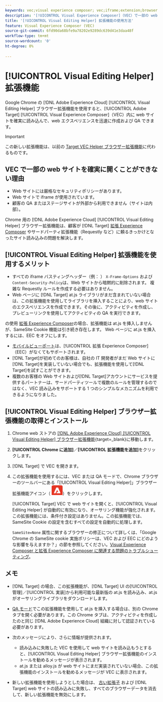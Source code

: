 ```yaml
---
keywords: vec;visual experience composer; vec;iframe;extension;browser
description: '[!UICONTROL Visual Experience Composer]（VEC）で一部の web サイトを確実に開くことができない可能性がある理由を明らかにします。[!UICONTROL Visual Editing Helper] ブラウザー拡張機能を使用すると、VEC 内に web サイトを確実に読み込むことができます。'
title: '[!UICONTROL Visual Editing Helper] 拡張機能の使用方法'
feature: Visual Experience Composer (VEC)
source-git-commit: 6fd90da68bfe9a78202e9289dc639d41e3daa48f
workflow-type: tm+mt
source-wordcount: '0'
ht-degree: 0%

---
```


# [!UICONTROL Visual Editing Helper] 拡張機能

Google Chrome の [!DNL Adobe Experience Cloud] [!UICONTROL Visual Editing Helper] ブラウザー拡張機能を使用すると、[!UICONTROL Adobe Target] [!UICONTROL Visual Experience Composer]（VEC）内に web サイトを確実に読み込んで、web エクスペリエンスを迅速に作成および QA できます。

>[!IMPORTANT]
>
>この新しい拡張機能は、以前の [Target VEC Helper ブラウザー拡張機能](/help/main/c-experiences/c-visual-experience-composer/r-troubleshoot-composer/vec-helper-browser-extension.md)に代わるものです。

## VEC で一部の web サイトを確実に開くことができない理由

* Web サイトには厳格なセキュリティポリシーがあります。
* Web サイトで iframe が使用されています。
* 顧客の QA またはステージサイトが外部から利用できません（サイトは内部）。

Chrome 用の [!DNL Adobe Experience Cloud] [!UICONTROL Visual Editing Helper] ブラウザー拡張機能は、顧客が [!DNL Target] [拡張 Experience Composer](/help/main/administrating-target/visual-experience-composer-set-up.md#eec) やサードパーティ拡張機能（Requestly など）に頼るきっかけとなったサイト読み込みの問題を解決します。

## [!UICONTROL Visual Editing Helper] 拡張機能を使用するメリット

* すべての iframe バスティングヘッダー（例： ） `X-Frame-Options` および `Content-Security-Policy`は、Web サイトから暗黙的に削除されます。 複雑な Requestly ルールを作成する必要はありません。
* Web ページに [!DNL Target] at.js ライブラリがまだ含まれていない場合は、この拡張機能を使用してライブラリを挿入することにより、web サイトのエクスペリエンスを作成できます。その後に、アクティビティを作成し、プレビューリンクを使用してアクティビティの QA を実行できます。

の使用 [拡張 Experience Composer](/help/main/administrating-target/visual-experience-composer-set-up.md#eec)の場合、拡張機能は at.js を挿入しませんが、SameSite Cookie 機能は引き続き存在します。 Web ページに at.js を挿入するには、EEC をオフにします。

* [モバイルビューポート](/help/main/c-experiences/c-visual-experience-composer/mobile-viewports.md)は、[!UICONTROL 拡張 Experience Composer]（EEC）がなくてもサポートされます。
* [!DNL Target]が初めてのお客様は、自社の IT 開発者がまだ Web サイトに[!DNL Target]を実装していない場合でも、拡張機能を使用して[!DNL Target]を試すことができます。
* 複数のお客様の Web サイトおよび[!DNL Target]アカウントにサービスを提供するパートナーは、サードパーティツールで複数のルールを管理するのではなく、VEC 読み込みをサポートする 1 つのシンプルなメカニズムを利用できるようになりました。

## [!UICONTROL Visual Editing Helper] ブラウザー拡張機能の取得とインストール

1. Chrome web ストアの [[!DNL Adobe Experience Cloud] [!UICONTROL Visual Editing Helper] ブラウザー拡張機能](https://chrome.google.com/webstore/detail/adobe-experience-cloud-vi/kgmjjkfjacffaebgpkpcllakjifppnca){target=_blank}に移動します。
1. **[!UICONTROL Chrome に追加]**／**[!UICONTROL 拡張機能を追加]**&#x200B;をクリックします。
1. [!DNL Target] で VEC を開きます。
1. この拡張機能を使用するには、VEC または QA モードで、Chrome ブラウザーのツールバーにある「[!UICONTROL Visual Editing Helper]」ブラウザー拡張機能アイコン（![Visual Editing 拡張機能アイコン](/help/main/c-experiences/c-visual-experience-composer/r-troubleshoot-composer/assets/visual-editing-helper.png)）をクリックします。

   [!UICONTROL Target] VEC で web サイトを開くと、[!UICONTROL Visual Editing Helper] が自動的に有効になり、オーサリング機能が強化されます。この拡張機能には、条件付き設定はありません。この拡張機能では、SameSite Cookie の設定を含むすべての設定を自動的に処理します。

   `SameSite=None` 属性に関するブラウザーの修正について詳しくは、「Google Chrome の SameSite cookie 実施ポリシーは、VEC および EEC にどのような影響を与えますか？」の節を参照してください。[Visual Experience Composer と拡張 Experience Composer に関連する問題のトラブルシューティング](/help/main/c-experiences/c-visual-experience-composer/r-troubleshoot-composer/issues-related-to-the-visual-experience-composer-vec-and-enhanced-experience-composer-eec.md)。

## メモ

* [!DNL Target] の場合、この拡張機能が、[!DNL Target] UI の[!UICONTROL 管理]／[!UICONTROL 実装]から利用可能な最新版の at.js を読み込み、at.js がオーサリングライブラリをダウンロードします。
* [QA モード](/help/main/c-activities/c-activity-qa/activity-qa.md)でこの拡張機能を使用して at.js を挿入する場合は、別の Chrome タブを開く必要があります。この Chrome タブは、アクティビティを作成したのと同じ [!DNL Adobe Experience Cloud] 組織に対して認証されている必要があります。
* 次のメッセージにより、さらに情報が提供されます。

   * 読み込みに失敗した VEC を使用して web サイトを読み込もうとすると、[!UICONTROL Visual Editing Helper] ブラウザー拡張機能のインストールを勧めるメッセージが表示されます。
   * at.js または alloy.js が web サイトにまだ実装されていない場合、この拡張機能のインストールを勧めるメッセージが VEC に表示されます。
* 新しい拡張機能を使用しようとした場合は、 [古い拡張子](/help/main/c-experiences/c-visual-experience-composer/r-troubleshoot-composer/vec-helper-browser-extension.md) および [!DNL Target] web サイトの読み込みに失敗し、すべてのブラウザーデータを消去して、新しい拡張機能を無効にします。




